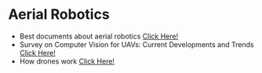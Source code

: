 # Aerial Robotics

* Best documents about aerial robotics [Click Here!](http://www.kostasalexis.com/literature-and-links1.html)
* Survey on Computer Vision for UAVs: Current Developments and Trends [Click Here!](https://link.springer.com/content/pdf/10.1007%2Fs10846-017-0483-z.pdf)
* How drones work [Click Here!](https://www.linkedin.com/pulse/how-do-drones-work-part-1-introduction-tiziano-fiorenzani/)


